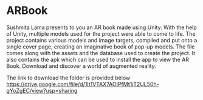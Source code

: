 # ARBook
Sushmita Lama presents to you an AR book made using Unity. With the help of Unity, multiple models used for the project were able to come to life. The project contains various models and image targets, compiled and put onto a single cover page, creating an imaginative book of pop-up models. The file comes along with the assets and the database used to create the project. 
It also contains the apk which can be used to install the app to view the AR Book. Download and discover a world of augmented reality.

The link to download the folder is provided below
https://drive.google.com/file/d/1It1VTAX7AOIPfMt1iT2UL50h-gYoZgEC/view?usp=sharing
